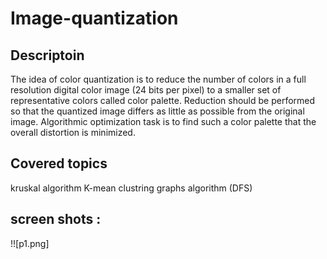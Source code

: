 # Image-quantization
## Descriptoin
The idea of color quantization is to reduce the number of colors in a full resolution digital color image (24 bits per pixel) to a smaller set of representative colors called color palette. Reduction should be performed so that the quantized image differs as little as possible from the original image. Algorithmic optimization task is to find such a color palette that the overall distortion is minimized.

## Covered topics
kruskal algorithm
K-mean clustring
graphs algorithm (DFS)

## screen shots :
!![p1.png]
